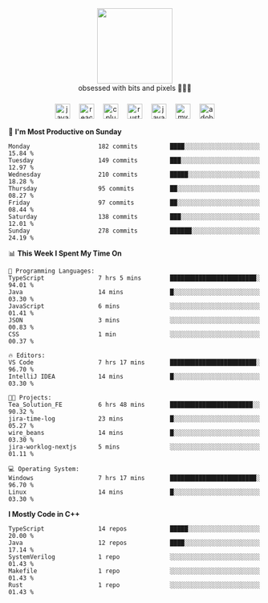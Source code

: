 


  <div align="center">
    
   <img src = "https://i.postimg.cc/W1R4TF4j/d6kpuve-c97567cf-518b-4b86-a271-5c89d88d22f7.gif"  width=150px height=150px />
 </div>

<div align="center">
  obsessed with bits and pixels 🧑‍💻🎨
</div>

  ###
<div align="center">
 <img src="https://cdn.jsdelivr.net/gh/devicons/devicon/icons/javascript/javascript-original.svg" height="30" alt="javascript logo"  />
  <img width="10" />
  <img src="https://cdn.jsdelivr.net/gh/devicons/devicon/icons/react/react-original.svg" height="30" alt="react logo"  />
  <img width="10" />
   <!--<img src="https://cdn.jsdelivr.net/gh/devicons/devicon/icons/nodejs/nodejs-original.svg" height="30" alt="nodejs logo"  />
  <img width="10" />
 <img src="https://cdn.jsdelivr.net/gh/devicons/devicon/icons/flutter/flutter-original.svg" height="30" alt="flutter logo"  />
 <img width="10" />-->
  <img src="https://cdn.jsdelivr.net/gh/devicons/devicon/icons/cplusplus/cplusplus-original.svg" height="30" alt="cpluplus logo"  />
  <img width="10" />
    <img src="https://cdn.jsdelivr.net/gh/devicons/devicon/icons/rust/rust-original.svg" height="30" alt="rust logo"  />
  <img width="10" />
  <img src="https://cdn.jsdelivr.net/gh/devicons/devicon/icons/java/java-original.svg" height="30" alt="java logo"  />
  <img width="10" />
  <img src="https://skillicons.dev/icons?i=mysql" height="30" alt="mysql logo"  />
  <img width="10" />
  <img src="https://skillicons.dev/icons?i=pr" height="30" alt="adobepremierepro logo"  />
</div>

<!--START_SECTION:waka-->
📅 **I'm Most Productive on Sunday** 

```text
Monday                   182 commits         ████░░░░░░░░░░░░░░░░░░░░░   15.84 % 
Tuesday                  149 commits         ███░░░░░░░░░░░░░░░░░░░░░░   12.97 % 
Wednesday                210 commits         █████░░░░░░░░░░░░░░░░░░░░   18.28 % 
Thursday                 95 commits          ██░░░░░░░░░░░░░░░░░░░░░░░   08.27 % 
Friday                   97 commits          ██░░░░░░░░░░░░░░░░░░░░░░░   08.44 % 
Saturday                 138 commits         ███░░░░░░░░░░░░░░░░░░░░░░   12.01 % 
Sunday                   278 commits         ██████░░░░░░░░░░░░░░░░░░░   24.19 % 
```


📊 **This Week I Spent My Time On** 

```text
💬 Programming Languages: 
TypeScript               7 hrs 5 mins        ████████████████████████░   94.01 % 
Java                     14 mins             █░░░░░░░░░░░░░░░░░░░░░░░░   03.30 % 
JavaScript               6 mins              ░░░░░░░░░░░░░░░░░░░░░░░░░   01.41 % 
JSON                     3 mins              ░░░░░░░░░░░░░░░░░░░░░░░░░   00.83 % 
CSS                      1 min               ░░░░░░░░░░░░░░░░░░░░░░░░░   00.37 % 

🔥 Editors: 
VS Code                  7 hrs 17 mins       ████████████████████████░   96.70 % 
IntelliJ IDEA            14 mins             █░░░░░░░░░░░░░░░░░░░░░░░░   03.30 % 

🐱‍💻 Projects: 
Tea_Solution_FE          6 hrs 48 mins       ███████████████████████░░   90.32 % 
jira-time-log            23 mins             █░░░░░░░░░░░░░░░░░░░░░░░░   05.27 % 
wire_beans               14 mins             █░░░░░░░░░░░░░░░░░░░░░░░░   03.30 % 
jira-worklog-nextjs      5 mins              ░░░░░░░░░░░░░░░░░░░░░░░░░   01.11 % 

💻 Operating System: 
Windows                  7 hrs 17 mins       ████████████████████████░   96.70 % 
Linux                    14 mins             █░░░░░░░░░░░░░░░░░░░░░░░░   03.30 % 
```

**I Mostly Code in C++** 

```text
TypeScript               14 repos            █████░░░░░░░░░░░░░░░░░░░░   20.00 % 
Java                     12 repos            ████░░░░░░░░░░░░░░░░░░░░░   17.14 % 
SystemVerilog            1 repo              ░░░░░░░░░░░░░░░░░░░░░░░░░   01.43 % 
Makefile                 1 repo              ░░░░░░░░░░░░░░░░░░░░░░░░░   01.43 % 
Rust                     1 repo              ░░░░░░░░░░░░░░░░░░░░░░░░░   01.43 % 
```




<!--END_SECTION:waka-->
